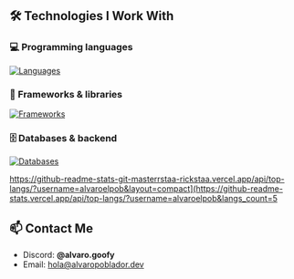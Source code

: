 ## 🛠 Technologies I Work With  

### 💻 Programming languages  
[![Languages](https://skillicons.dev/icons?i=html,css,js,ts,py,cpp,java,rust)](https://skillicons.dev)  

### 🚀 Frameworks & libraries  
[![Frameworks](https://skillicons.dev/icons?i=react,next,discordjs,tauri)](https://skillicons.dev)  

### 🗄️ Databases & backend  
[![Databases](https://skillicons.dev/icons?i=mongo,sqlite,nodejs)](https://skillicons.dev)  

https://github-readme-stats-git-masterrstaa-rickstaa.vercel.app/api/top-langs/?username=alvaroelpob&layout=compact](https://github-readme-stats.vercel.app/api/top-langs/?username=alvaroelpob&langs_count=5

## 📫 Contact Me  
- Discord: **@alvaro.goofy**  
- Email: [hola@alvaropoblador.dev](mailto:hola@alvaropoblador.dev)  

